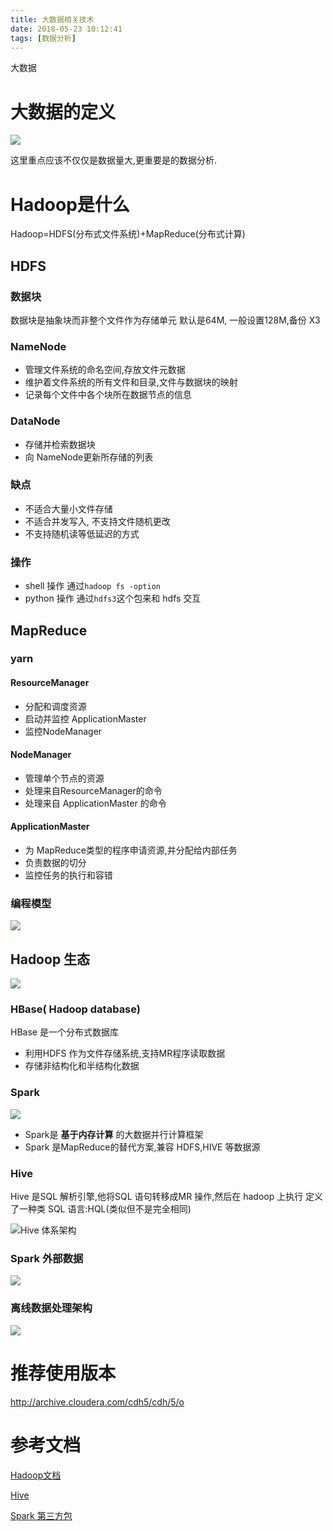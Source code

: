 ```yaml
---
title: 大数据相关技术
date: 2018-05-23 10:12:41
tags: [数据分析]
---
```

大数据<!--more-->


# 大数据的定义
![](https://ws2.sinaimg.cn/large/006tNc79gy1frl1xqavepj31kw0potkr.jpg)

这里重点应该不仅仅是数据量大,更重要是的数据分析.

# Hadoop是什么
Hadoop=HDFS(分布式文件系统)+MapReduce(分布式计算)

## HDFS
### 数据块
数据块是抽象块而非整个文件作为存储单元
默认是64M, 一般设置128M,备份 X3
### NameNode
- 管理文件系统的命名空间,存放文件元数据
- 维护着文件系统的所有文件和目录,文件与数据块的映射
- 记录每个文件中各个块所在数据节点的信息

### DataNode
- 存储并检索数据块
- 向 NameNode更新所存储的列表

### 缺点
- 不适合大量小文件存储
- 不适合并发写入, 不支持文件随机更改
- 不支持随机读等低延迟的方式

### 操作
- shell 操作  通过`hadoop fs -option`
- python 操作 通过`hdfs3`这个包来和 hdfs 交互


## MapReduce
### yarn
#### ResourceManager
- 分配和调度资源
- 启动并监控 ApplicationMaster
- 监控NodeManager
#### NodeManager
- 管理单个节点的资源
- 处理来自ResourceManager的命令
- 处理来自 ApplicationMaster 的命令
#### ApplicationMaster

- 为 MapReduce类型的程序申请资源,并分配给内部任务
- 负责数据的切分
- 监控任务的执行和容错

### 编程模型
![](https://ws2.sinaimg.cn/large/006tNc79gy1frl95uomxej31kw0l00zq.jpg)



## Hadoop 生态
![](https://ws2.sinaimg.cn/large/006tNc79ly1frl9vngdzmj31jo104gsz.jpg)

### HBase( Hadoop database)
HBase 是一个分布式数据库
 - 利用HDFS 作为文件存储系统,支持MR程序读取数据
 - 存储非结构化和半结构化数据

### Spark
![](https://ws2.sinaimg.cn/large/006tNc79gy1frla9dx3hvj30sg0emt9i.jpg)
- Spark是 **基于内存计算** 的大数据并行计算框架
- Spark 是MapReduce的替代方案,兼容 HDFS,HIVE 等数据源


### Hive
Hive 是SQL 解析引擎,他将SQL 语句转移成MR 操作,然后在 hadoop 上执行
定义了一种类 SQL 语言:HQL(类似但不是完全相同)

![Hive 体系架构](https://ws3.sinaimg.cn/large/006tKfTcgy1fsbw0jmgitj30wk0lgdgz.jpg)

### Spark 外部数据
![](https://ws4.sinaimg.cn/large/006tKfTcgy1fsgojx8cjkj313i0h6gmj.jpg)


### 离线数据处理架构
![](https://ws4.sinaimg.cn/large/006tKfTcgy1fshpvtxuwaj31kw0u6jt2.jpg)

# 推荐使用版本
http://archive.cloudera.com/cdh5/cdh/5/o


# 参考文档
[Hadoop文档](http://hadoop.apache.org/)

[Hive](https://hive.apache.org/)

[Spark 第三方包](https://spark-packages.org/)

